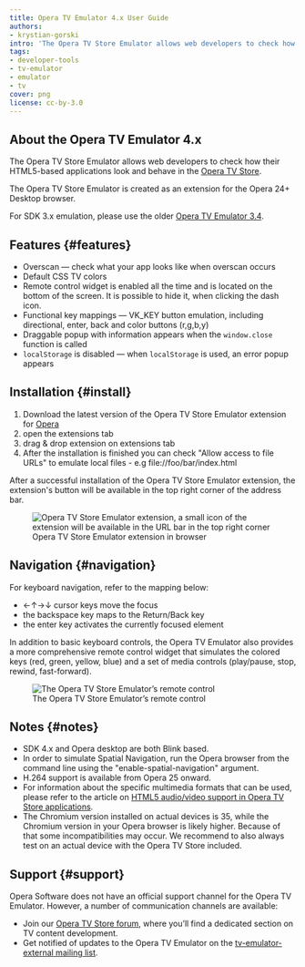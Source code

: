 ```yaml
---
title: Opera TV Emulator 4.x User Guide
authors:
- krystian-gorski
intro: 'The Opera TV Store Emulator allows web developers to check how their HTML5-based applications look and behave in the Opera TV Store.'
tags:
- developer-tools
- tv-emulator
- emulator
- tv
cover: png
license: cc-by-3.0
---
```


## About the Opera TV Emulator 4.x

The Opera TV Store Emulator allows web developers to check how their HTML5-based applications look and behave in the [Opera TV Store][1].

The Opera TV Store Emulator is created as an extension for the Opera 24+ Desktop browser.

For SDK 3.x emulation, please use the older [Opera TV Emulator 3.4][2].

[1]: http://www.opera.com/business/tv/store/
[2]: https://dev.opera.com/tv/opera-tv-emulator/

## Features {#features}

- Overscan — check what your app looks like when overscan occurs
- Default CSS TV colors
- Remote control widget is enabled all the time and is located on the bottom of the screen. It is possible to hide it, when clicking the dash icon.
- Functional key mappings — VK_KEY button emulation, including directional, enter, back and color buttons (r,g,b,y)
- Draggable popup with information appears when the `window.close` function is called
- `localStorage` is disabled — when `localStorage` is used, an error popup appears

## Installation {#install}

1. Download the latest version of the Opera TV Store Emulator extension for [Opera][3]
2. open the extensions tab
3. drag & drop extension on extensions tab
4. After the installation is finished you can check "Allow access to file URLs" to emulate local files - e.g file://foo/bar/index.html

[3]: http://apps.tvstore.op-cdn.net/opera-tv-store-emulator/description_page/OperaTVStoreEmulator.nex

After a successful installation of the Opera TV Store Emulator extension, the extension's button will be available in the top right corner of the address bar.

<figure class="figure">
	<img src="{{ page.id }}/toolbar.png" alt="Opera TV Store Emulator extension, a small icon of the extension will be available in the URL bar in the top right corner" class="figure__media">
	<figcaption class="figure__caption">Opera TV Store Emulator extension in browser</figcaption>
</figure>

## Navigation {#navigation}

For keyboard navigation, refer to the mapping below:

- ←↑→↓ cursor keys move the focus
- the backspace key maps to the Return/Back key
- the enter key activates the currently focused element

In addition to basic keyboard controls, the Opera TV Emulator also provides a more comprehensive remote control widget that simulates the colored keys (red, green, yellow, blue) and a set of media controls (play/pause, stop, rewind, fast-forward).

<figure class="figure">
	<img src="{{ page.id }}/RemoteController4x.png" alt="The Opera TV Store Emulator’s remote control" class="figure__media">
	<figcaption class="figure__caption">The Opera TV Store Emulator’s remote control</figcaption>
</figure>

## Notes {#notes}

- SDK 4.x and Opera desktop are both Blink based.
- In order to simulate Spatial Navigation, run the Opera browser from the command line using the "enable-spatial-navigation" argument.
- H.264 support is available from Opera 25 onward.
- For information about the specific multimedia formats that can be used, please refer to the article on [HTML5 audio/video support in Opera TV Store applications][4].
- The Chromium version installed on actual devices is 35, while the Chromium version in your Opera browser is likely higher. Because of that some incompatibilities may occur. We recommend to also always test on an actual device with the Opera TV Store included.

[4]: http://dev.opera.com/articles/view/html5-audio-video-support-in-opera-tv-store-applications/

## Support {#support}

Opera Software does not have an official support channel for the Opera TV Emulator. However, a number of communication channels are available:

- Join our [Opera TV Store forum][5], where you’ll find a dedicated section on TV content development.
- Get notified of updates to the Opera TV Emulator on the [tv-emulator-external mailing list][6].

[5]: http://forums.opera.com/categories/en-opera-tv-store
[6]: https://list.opera.com/mailman/listinfo/tv-emulator-external
